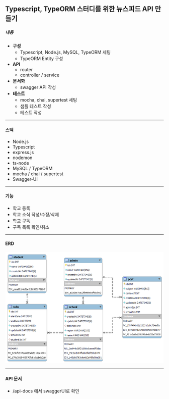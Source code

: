 ## Typescript, TypeORM 스터디를 위한 뉴스피드 API 만들기

##### 내용
* __구성__
    * Typescript, Node.js, MySQL, TypeORM 세팅
    * TypeORM Entity 구성
* __API__
    * router 
    * controller / service
* __문서화__
    * swagger API 작성
* __테스트__
    * mocha, chai, supertest 세팅
    * 샘플 테스트 작성
    * 테스트 작성

- - -

#### 스택
* Node.js
* Typescript
* express.js
* nodemon
* ts-node
* MySQL / TypeORM
* mocha / chai / supertest
* Swagger-UI

- - -

#### 기능

* 학교 등록
* 학교 소식 작성/수정/삭제
* 학교 구독
* 구독 목록 확인/취소

- - -

#### ERD
![erd.png](./image/erd.png)

- - -

#### API 문서

* /api-docs 에서 swaggerUI로 확인

